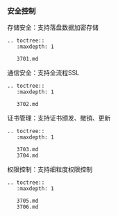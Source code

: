 ### 安全控制

存储安全：支持落盘数据加密存储

```eval_rst
.. toctree::
   :maxdepth: 1

   3701.md
```
   

通信安全：支持全流程SSL

```eval_rst
.. toctree::
   :maxdepth: 1

   3702.md
```
   

证书管理：支持证书颁发、撤销、更新

```eval_rst
.. toctree::
   :maxdepth: 1

   3703.md
   3704.md
```
   

权限控制：支持细粒度权限控制

```eval_rst
.. toctree::
   :maxdepth: 1

   3705.md
   3706.md
```
   

